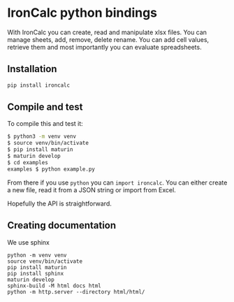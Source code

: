 # IronCalc python bindings

With IronCalc you can create, read and manipulate xlsx files.
You can manage sheets, add, remove, delete rename.
You can add cell values, retrieve them and most importantly you can evaluate spreadsheets.

## Installation

```bash
pip install ironcalc
```

## Compile and test

To compile this and test it:

```bash
$ python3 -m venv venv
$ source venv/bin/activate
$ pip install maturin
$ maturin develop
$ cd examples
examples $ python example.py
```

From there if you use `python` you can `import ironcalc`. You can either create a new file, read it from a JSON string or import from Excel.

Hopefully the API is straightforward.

## Creating documentation

We use sphinx

```
python -m venv venv
source venv/bin/activate
pip install maturin
pip install sphinx
maturin develop
sphinx-build -M html docs html
python -m http.server --directory html/html/
```
